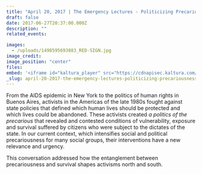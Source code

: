 ```yaml
---
title: "April 20, 2017 | The Emergency Lectures - Politicizing Precariousness - Gabriel Giorgi"
draft: false
date: 2017-06-27T20:37:00.000Z
description: ""
related_events:

images:
  - /uploads/1498595693883_RED-SIGN.jpg
image_credit:
image_position: "center"
files:
embed: '<iframe id="kaltura_player" src="https://cdnapisec.kaltura.com/p/1674401/sp/167440100/embedIframeJs/uiconf_id/23435151/partner_id/1674401?iframeembed=true&amp;playerId=kaltura_player&amp;entry_id=1_68dbapag&amp;flashvars[akamaiHD.loadingPolicy]=preInitialize&amp;flashvars[akamaiHD.asyncInit]=true&amp;flashvars[twoPhaseManifest]=true&amp;flashvars[streamerType]=hdnetworkmanifest&amp;flashvars[localizationCode]=en&amp;flashvars[leadWithHTML5]=true&amp;flashvars[sideBarContainer.plugin]=true&amp;flashvars[sideBarContainer.position]=left&amp;flashvars[sideBarContainer.clickToClose]=true&amp;flashvars[chapters.plugin]=true&amp;flashvars[chapters.layout]=vertical&amp;flashvars[chapters.thumbnailRotator]=false&amp;flashvars[streamSelector.plugin]=true&amp;flashvars[EmbedPlayer.SpinnerTarget]=videoHolder&amp;flashvars[dualScreen.plugin]=true&amp;flashvars[LeadWithHLSOnFlash]=true&amp;&amp;wid=1_2m6mvjyq" width="400" height="300" allowfullscreen="" webkitallowfullscreen="" mozallowfullscreen="" frameborder="0" title="Kaltura Player"></iframe>'
_slug: april-20-2017-the-emergency-lectures-politicizing-precariousness-gabriel-giorgi
---
```


From the AIDS epidemic in New York to the politics of human rights in Buenos Aires, activists in the Americas of the late 1980s fought against state policies that defined which human lives should be protected and which lives could be abandoned. These activists created _a politics of the precarious_ that revealed and contested conditions of vulnerability, exposure and survival suffered by citizens who were subject to the dictates of the state. In our current context, which intensifies social and political precariousness for many social groups, their interventions have a new relevance and urgency.

This conversation addressed how the entanglement between precariousness and survival shapes activisms north and south.

